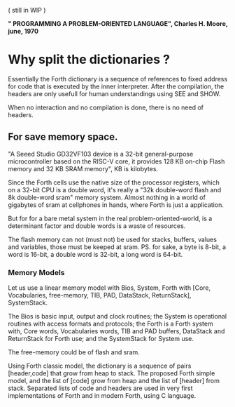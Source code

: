 ( still in WIP )

__" PROGRAMMING A PROBLEM-ORIENTED LANGUAGE", Charles H. Moore, june, 1970__

# Why split the dictionaries ?

Essentially the Forth dictionary is a sequence of references to fixed address for code that is executed by the inner interpreter. After the compilation, the headers are only usefull for human understandings using SEE and SHOW.

When no interaction and no compilation is done, there is no need of headers. 

## For save memory space. 

"A Seeed Studio GD32VF103 device is a 32-bit general-purpose microcontroller based on the RISC-V core, it provides 128 KB on-chip Flash memory and 32 KB SRAM memory", KB is kilobytes. 

Since the Forth cells use the native size of the processor registers, which on a 32-bit CPU is a double word, it's really a "32k double-word flash and 8k double-word sram" memory system. Almost nothing in a world of gigabytes of sram at cellphones in hands, where Forth is just a application.

But for for a bare metal system in the real problem-oriented-world, is a determinant factor and double words is a waste of resources. 

The flash memory can not (must not) be used for stacks, buffers, values and variables, those must be keeped at sram.
PS. for sake, a byte is 8-bit, a word is 16-bit, a double word is 32-bit, a long word is 64-bit.

### Memory Models

Let us use a linear memory model with Bios, System, Forth with \[Core, Vocabularies, free-memory, TIB, PAD, DataStack, ReturnStack], SystemStack. 

The Bios is basic input, output and clock routines; the System is operational routines with access formats and protocols; the Forth is a Forth system with, Core words, Vocabularies words, TIB and PAD buffers, DataStack and ReturnStack for Forth use; and the SystemStack for System use.

The free-memory could be of flash and sram. 

Using Forth classic model, the dictionary is a sequence of pairs \[header,code] that grow from heap to stack. The proposed Forth simple model, and the list of \[code] grow from heap and the list of \[header] from stack. Separated lists of code and headers are used in very first implementations of Forth and in modern Forth, using C language.

